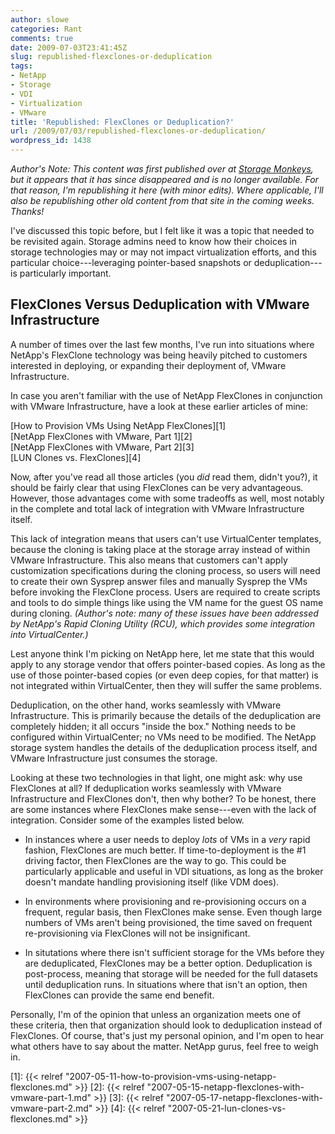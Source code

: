```yaml
---
author: slowe
categories: Rant
comments: true
date: 2009-07-03T23:41:45Z
slug: republished-flexclones-or-deduplication
tags:
- NetApp
- Storage
- VDI
- Virtualization
- VMware
title: 'Republished: FlexClones or Deduplication?'
url: /2009/07/03/republished-flexclones-or-deduplication/
wordpress_id: 1438
---
```


_Author's Note: This content was first published over at [Storage Monkeys](http://www.storagemonkeys.com), but it appears that it has since disappeared and is no longer available. For that reason, I'm republishing it here (with minor edits). Where applicable, I'll also be republishing other old content from that site in the coming weeks. Thanks!_

I've discussed this topic before, but I felt like it was a topic that needed to be revisited again. Storage admins need to know how their choices in storage technologies may or may not impact virtualization efforts, and this particular choice---leveraging pointer-based snapshots or deduplication---is particularly important.

## FlexClones Versus Deduplication with VMware Infrastructure

A number of times over the last few months, I've run into situations where NetApp's FlexClone technology was being heavily pitched to customers interested in deploying, or expanding their deployment of, VMware Infrastructure.

In case you aren't familiar with the use of NetApp FlexClones in conjunction with VMware Infrastructure, have a look at these earlier articles of mine:

[How to Provision VMs Using NetApp FlexClones][1]  
[NetApp FlexClones with VMware, Part 1][2]  
[NetApp FlexClones with VMware, Part 2][3]  
[LUN Clones vs. FlexClones][4]

Now, after you've read all those articles (you _did_ read them, didn't you?), it should be fairly clear that using FlexClones can be very advantageous. However, those advantages come with some tradeoffs as well, most notably in the complete and total lack of integration with VMware Infrastructure itself.

This lack of integration means that users can't use VirtualCenter templates, because the cloning is taking place at the storage array instead of within VMware Infrastructure. This also means that customers can't apply customization specifications during the cloning process, so users will need to create their own Sysprep answer files and manually Sysprep the VMs before invoking the FlexClone process. Users are required to create scripts and tools to do simple things like using the VM name for the guest OS name during cloning. _(Author's note: many of these issues have been addressed by NetApp's Rapid Cloning Utility (RCU), which provides some integration into VirtualCenter.)_

Lest anyone think I'm picking on NetApp here, let me state that this would apply to any storage vendor that offers pointer-based copies. As long as the use of those pointer-based copies (or even deep copies, for that matter) is not integrated within VirtualCenter, then they will suffer the same problems.

Deduplication, on the other hand, works seamlessly with VMware Infrastructure. This is primarily because the details of the deduplication are completely hidden; it all occurs "inside the box." Nothing needs to be configured within VirtualCenter; no VMs need to be modified. The NetApp storage system handles the details of the deduplication process itself, and VMware Infrastructure just consumes the storage.

Looking at these two technologies in that light, one might ask: why use FlexClones at all? If deduplication works seamlessly with VMware Infrastructure and FlexClones don't, then why bother? To be honest, there are some instances where FlexClones make sense---even with the lack of integration. Consider some of the examples listed below.

* In instances where a user needs to deploy _lots_ of VMs in a _very_ rapid fashion, FlexClones are much better. If time-to-deployment is the #1 driving factor, then FlexClones are the way to go. This could be particularly applicable and useful in VDI situations, as long as the broker doesn't mandate handling provisioning itself (like VDM does).

* In environments where provisioning and re-provisioning occurs on a frequent, regular basis, then FlexClones make sense. Even though large numbers of VMs aren't being provisioned, the time saved on frequent re-provisioning via FlexClones will not be insignificant.

* In situtations where there isn't sufficient storage for the VMs before they are deduplicated, FlexClones may be a better option. Deduplication is post-process, meaning that storage will be needed for the full datasets until deduplication runs. In situations where that isn't an option, then FlexClones can provide the same end benefit.

Personally, I'm of the opinion that unless an organization meets one of these criteria, then that organization should look to deduplication instead of FlexClones. Of course, that's just my personal opinion, and I'm open to hear what others have to say about the matter. NetApp gurus, feel free to weigh in.

[1]: {{< relref "2007-05-11-how-to-provision-vms-using-netapp-flexclones.md" >}}
[2]: {{< relref "2007-05-15-netapp-flexclones-with-vmware-part-1.md" >}}
[3]: {{< relref "2007-05-17-netapp-flexclones-with-vmware-part-2.md" >}}
[4]: {{< relref "2007-05-21-lun-clones-vs-flexclones.md" >}}
